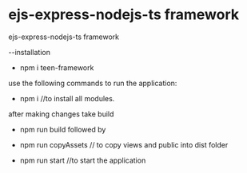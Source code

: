 # ejs-express-nodejs-ts framework
ejs-express-nodejs-ts framework

--installation 
- npm i teen-framework

use the following commands to run the application:

- npm i       //to install all modules.

after making changes take build
- npm run build
followed by 
- npm run copyAssets      // to copy views and public into dist folder

- npm run start     //to start the application
